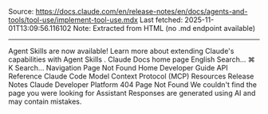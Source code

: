 Source: https://docs.claude.com/en/release-notes/en/docs/agents-and-tools/tool-use/implement-tool-use.mdx
Last fetched: 2025-11-01T13:09:56.116102
Note: Extracted from HTML (no .md endpoint available)

---

Agent Skills are now available!
Learn more about extending Claude's capabilities with Agent Skills
.
Claude Docs
home page
English
Search...
⌘
K
Search...
Navigation
Page Not Found
Home
Developer Guide
API Reference
Claude Code
Model Context Protocol (MCP)
Resources
Release Notes
Claude Developer Platform
404
Page Not Found
We couldn't find the page you were looking for
Assistant
Responses are generated using AI and may contain mistakes.